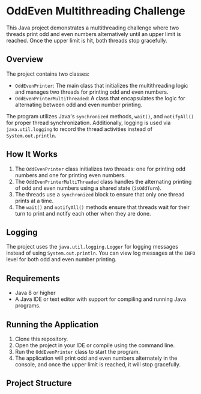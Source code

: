 # OddEven Multithreading Challenge

This Java project demonstrates a multithreading challenge where two threads print odd and even numbers alternatively until an upper limit is reached. Once the upper limit is hit, both threads stop gracefully.

## Overview

The project contains two classes:
- `OddEvenPrinter`: The main class that initializes the multithreading logic and manages two threads for printing odd and even numbers.
- `OddEvenPrinterMultiThreaded`: A class that encapsulates the logic for alternating between odd and even number printing.

The program utilizes Java's `synchronized` methods, `wait()`, and `notifyAll()` for proper thread synchronization. Additionally, logging is used via `java.util.logging` to record the thread activities instead of `System.out.println`.

## How It Works

1. The `OddEvenPrinter` class initializes two threads: one for printing odd numbers and one for printing even numbers.
2. The `OddEvenPrinterMultiThreaded` class handles the alternating printing of odd and even numbers using a shared state (`isOddTurn`).
3. The threads use a `synchronized` block to ensure that only one thread prints at a time.
4. The `wait()` and `notifyAll()` methods ensure that threads wait for their turn to print and notify each other when they are done.

## Logging

The project uses the `java.util.logging.Logger` for logging messages instead of using `System.out.println`. You can view log messages at the `INFO` level for both odd and even number printing.

## Requirements

- Java 8 or higher
- A Java IDE or text editor with support for compiling and running Java programs.

## Running the Application

1. Clone this repository.
2. Open the project in your IDE or compile using the command line.
3. Run the `OddEvenPrinter` class to start the program.
4. The application will print odd and even numbers alternately in the console, and once the upper limit is reached, it will stop gracefully.

## Project Structure

